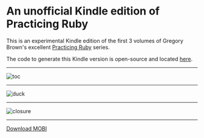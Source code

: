 # An unofficial Kindle edition of Practicing Ruby

This is an experimental Kindle edition of the first 3 volumes of Gregory
Brown's excellent [Practicing Ruby](https://practicingruby.com/) series.

The code to generate this Kindle version is open-source and located
[here](https://github.com/danchoi/practicing-ruby-manuscripts/tree/master/kindle).

---

![toc](https://raw.github.com/danchoi/practicing-ruby-kindle/master/screens/toc-sm.png)

---

![duck](https://raw.github.com/danchoi/practicing-ruby-kindle/master/screens/duck-sm.png)

---

![closure](https://raw.github.com/danchoi/practicing-ruby-kindle/master/screens/closure-sm.png)

---

[Download MOBI](https://github.com/danchoi/practicing-ruby-kindle/raw/master/practicing-ruby-2012-12-26.mobi)
